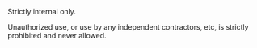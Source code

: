 
Strictly internal only.

Unauthorized use, or use by any independent contractors, etc, is strictly prohibited and never allowed.
